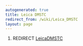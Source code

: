 ```yaml
---
autogenerated: true
title: Leica DMSTC
redirect_from: /wiki/Leica_DMSTC
layout: page
---
```


1.  REDIRECT [LeicaDMSTC](LeicaDMSTC "wikilink")
